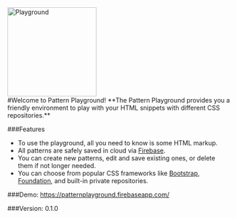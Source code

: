 <div><img src="http://gaga-graphics.com/html-playground/app/imgs/logo.svg" width="200" height="200" alt="Playground"></div>
#Welcome to Pattern Playground!
**The Pattern Playground provides you a friendly environment to play with your HTML snippets with different CSS repositories.**

###Features
* To use the playground, all you need to know is some HTML markup.
* All patterns are safely saved in cloud via [Firebase](https://www.firebase.com/).
* You can create new patterns, edit and save existing ones, or delete them if not longer needed.
* You can choose from popular CSS frameworks like [Bootstrap](http://getbootstrap.com/css/), [Foundation](http://foundation.zurb.com/docs/), and built-in private repositories.

###Demo:
https://patternplayground.firebaseapp.com/

###Version:
0.1.0

